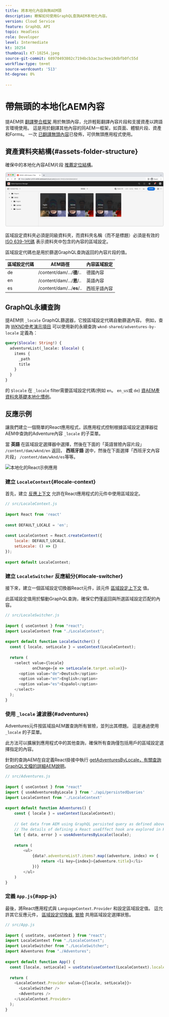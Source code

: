 ```yaml
---
title: 將本地化內容與無AEM頭
description: 瞭解如何使用GraphQL查詢AEM本地化內容。
version: Cloud Service
feature: GraphQL API
topic: Headless
role: Developer
level: Intermediate
kt: 10254
thumbnail: KT-10254.jpeg
source-git-commit: 68970493802c7194bcb3ac3ac9ee10dbfb0fc55d
workflow-type: tm+mt
source-wordcount: '513'
ht-degree: 0%

---
```



# 帶無頭的本地化AEM內容

提AEM供 [翻譯整合框架](https://experienceleague.adobe.com/docs/experience-manager-cloud-service/content/sites/administering/reusing-content/translation/integration-framework.html) 用於無頭內容，允許輕鬆翻譯內容片段和支援資產以跨語言環境使用。 這是用於翻譯其他內容的同AEM一框架，如頁面、體驗片段、資產和Forms。 一次 [已翻譯無頭內容](https://experienceleague.adobe.com/docs/experience-manager-cloud-service/content/headless/journeys/translation/overview.html)已發佈，可供無頭應用程式使用。

## 資產資料夾結構{#assets-folder-structure}

確保中的本地化內容AEM片段 [推薦定位結構](https://experienceleague.adobe.com/docs/experience-manager-cloud-service/content/headless/journeys/translation/getting-started.html#recommended-structure)。

![本地化AEM資產資料夾](./assets/localized-content/asset-folders.jpg)

區域設定資料夾必須是同級資料夾，而資料夾名稱（而不是標題）必須是有效的 [ISO 639-1代碼](https://en.wikipedia.org/wiki/List_of_ISO_639-1_codes) 表示資料夾中包含的內容的區域設定。

區域設定代碼也是用於篩選GraphQL查詢返回的內容片段的值。

| 區域設定代碼 | AEM路徑 | 內容區域設定 |
|--------------------------------|----------|----------|
| de | /content/dam/.../**德**/.. | 德國內容 |
| en | /content/dam/.../**恩**/.. | 英語內容 |
| es | /content/dam/.../**es**/.. | 西班牙語內容 |

## GraphQL永續查詢

提AEM供 `_locale` GraphQL篩選器，它按區域設定代碼自動篩選內容。 例如，查詢 [WKND參考演示項目](https://experienceleague.adobe.com/docs/experience-manager-cloud-service/content/onboarding/demo-add-on/create-site.html) 可以使用新的永續查詢 `wknd-shared/adventures-by-locale` 定義為：

```graphql
query($locale: String!) {
  adventureList(_locale: $locale) {
    items {      
      _path
      title
    }
  }
}
```

的 `$locale` 在 `_locale` filter需要區域設定代碼(例如 `en`。 `en_us`或 `de`) [資AEM產資料夾基礎本地化慣例](#assets-folder-structure)。

## 反應示例

讓我們建立一個簡單的React應用程式，該應用程式控制根據區域設定選擇器從AEM中查詢的Adventure內容 `_locale` 的子菜單。

當 __英語__ 在區域設定選擇器中選擇，然後在下面的「英語冒險內容片段」 `/content/dam/wknd/en` 返回， __西班牙語__ 選中，然後在下面選擇「西班牙文內容片段」 `/content/dam/wknd/es`等等。

![本地化的React示例應用](./assets/localized-content/react-example.png)

### 建立 `LocaleContext`{#locale-context}

首先，建立 [反應上下文](https://reactjs.org/docs/context.html) 允許在React應用程式的元件中使用區域設定。

```javascript
// src/LocaleContext.js

import React from 'react'

const DEFAULT_LOCALE = 'en';

const LocaleContext = React.createContext({
    locale: DEFAULT_LOCALE, 
    setLocale: () => {}
});

export default LocaleContext;
```

### 建立 `LocaleSwitcher` 反應組分{#locale-switcher}

接下來，建立一個區域設定切換器React元件，該元件 [區域設定上下文](#locale-context) 值。

此區域設定值用於驅動GraphQL查詢，確保它們僅返回與所選區域設定匹配的內容。

```javascript
// src/LocaleSwitcher.js

import { useContext } from "react";
import LocaleContext from "./LocaleContext";

export default function LocaleSwitcher() {
  const { locale, setLocale } = useContext(LocaleContext);

  return (
    <select value={locale}
            onChange={e => setLocale(e.target.value)}>
      <option value="de">Deutsch</option>
      <option value="en">English</option>
      <option value="es">Español</option>
    </select>
  );
}
```

### 使用 `_locale` 濾波器{#adventures}

Adventures元件按區域設AEM置查詢所有冒險，並列出其標題。 這是通過使用 `_locale` 的子菜單。

此方法可以擴展到應用程式中的其他查詢，確保所有查詢僅包括用戶的區域設定選擇指定的內容。

針對的查詢AEM在自定義React掛接中執行 [getAdventuresByLocale，有關查詢GraphQL文檔的詳細AEM說明](./aem-headless-sdk.md)。

```javascript
// src/Adventures.js

import { useContext } from "react"
import { useAdventuresByLocale } from './api/persistedQueries'
import LocaleContext from './LocaleContext'

export default function Adventures() {
    const { locale } = useContext(LocaleContext);

    // Get data from AEM using GraphQL persisted query as defined above 
    // The details of defining a React useEffect hook are explored in How to > AEM Headless SDK
    let { data, error } = useAdventuresByLocale(locale);

    return (
        <ul>
            {data?.adventureList?.items?.map((adventure, index) => { 
                return <li key={index}>{adventure.title}</li>
            })}
        </ul>
    )
}
```

### 定義 `App.js`{#app-js}

最後，將React應用程式與 `LanguageContext.Provider` 和設定區域設定值。 這允許其它反應元件， [區域設定切換器](#locale-switcher), [冒險](#adventures) 共用區域設定選擇狀態。

```javascript
// src/App.js

import { useState, useContext } from "react";
import LocaleContext from "./LocaleContext";
import LocaleSwitcher from "./LocaleSwitcher";
import Adventures from "./Adventures";

export default function App() {
  const [locale, setLocale] = useState(useContext(LocaleContext).locale);

  return (
    <LocaleContext.Provider value={{locale, setLocale}}>
      <LocaleSwitcher />
      <Adventures />
    </LocaleContext.Provider>
  );
}
```
